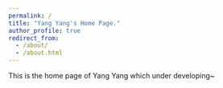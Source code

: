 ```yaml
---
permalink: /
title: "Yang Yang's Home Page."
author_profile: true
redirect_from: 
  - /about/
  - /about.html
---
```


This is the home page of Yang Yang which under developing~
